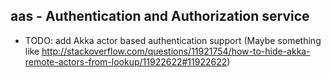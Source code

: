 aas - Authentication and Authorization service
----------------------------------------------

* TODO: add Akka actor based authentication support
 (Maybe something like http://stackoverflow.com/questions/11921754/how-to-hide-akka-remote-actors-from-lookup/11922622#11922622)


